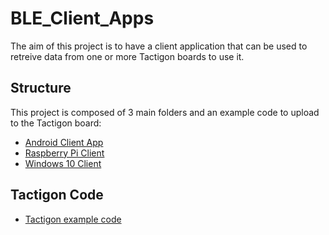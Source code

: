 # BLE_Client_Apps

The aim of this project is to have a client application that can be used to retreive data from one or more Tactigon boards to use it.

## Structure
This project is composed of 3 main folders and an example code to upload to the Tactigon board:

* [Android Client App](https://github.com/TactigonTeam/Intermediate-Codes/tree/master/BLE_Client_Apps/Android)
* [Raspberry Pi Client](https://github.com/TactigonTeam/Intermediate-Codes/tree/master/BLE_Client_Apps/Raspberry)
* [Windows 10 Client](https://github.com/TactigonTeam/Intermediate-Codes/tree/master/BLE_Client_Apps/Win10)

## Tactigon Code
* [Tactigon example code](https://github.com/TactigonTeam/Intermediate-Codes/tree/master/BLE_Peripheral_Mode)
